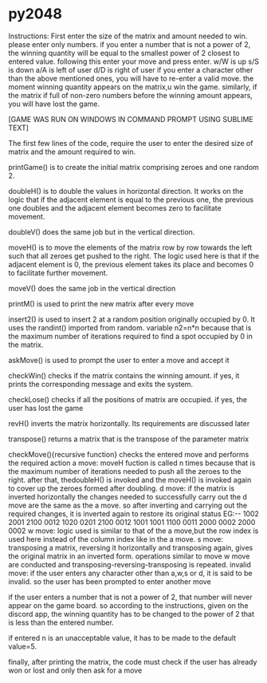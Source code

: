 # py2048
Instructions: First enter the size of the matrix and amount needed to win. please enter only numbers.
if you enter a number that is not a power of 2, the winning quantity will be equal to the smallest power of 2 closest to entered value.
following this enter your move and press enter. 
w/W is up
s/S is down
a/A is left of user
d/D is right of user
if you enter a character other than the above mentioned ones, you will have to re-enter a valid move.
the moment winning quantity appears on the matrix,u win the game.
similarly, if the matrix if full of non-zero numbers before the winning amount appears, you will have lost the game.

[GAME WAS RUN ON WINDOWS IN COMMAND PROMPT USING SUBLIME TEXT]

The first few lines of the code, require the user to enter the desired size of matrix and the amount required to win.

printGame() is to create the initial matrix comprising zeroes and one random 2.

doubleH() is to double the values in horizontal direction. It works on the logic that if the adjacent element is equal to the previous one,
the previous one doubles and the adjacent element becomes zero to facilitate movement.

doubleV() does the same job but in the vertical direction.

moveH() is to move the elements of the matrix row by row towards the left such that all zeroes get pushed to the right. The logic used
here is that if the adjacent element is 0, the previous element takes its place and becomes 0 to facilitate further movement.

moveV() does the same job in the vertical direction

printM() is used to print the new matrix after every move

insert2() is used to insert 2 at a random position originally occupied by 0. It uses the randint() imported from random. variable n2=n*n 
because that is the maximum number of iterations required to find a spot occupied by 0 in the matrix.

askMove() is used to prompt the user to enter a move and accept it

checkWin() checks if the matrix contains the winning amount. if yes, it prints the corresponding message and exits the system.

checkLose() checks if all the positions of matrix are occupied. if yes, the user has lost the game

revH() inverts the matrix horizontally. Its requirements are discussed later

transpose() returns a matrix that is the transpose of the parameter matrix

checkMove(){recursive function} checks the entered move and performs the required action
a move: moveH fuction is called n times because that is the maximum number of iterations needed to push all the zeroes to the right. after that,
thedoubleH() is invoked and the moveH() is invoked again to cover up the zeroes formed after doubling.
d move: if the matrix is inverted horizontally the changes needed to successfully carry out the d move are the same as the a move. so after 
inverting and carrying out the required changes, it is inverted again to restore its original status
EG:-- 1002       2001       2100     0012
      1020       0201       2100     0012
      1001       1001       1100     0011
      2000       0002       2000     0002
w move: logic used is similar to that of the a move,but the row index is used here instead of the column index like in the a move.
s move: transposing a matrix, reversing it horizontally and transposing again, gives the original matrix in an
inverted form. operations similar to move w move are conducted and transposing-reversing-transposing is repeated.
invalid move: if the user enters any character other than a,w,s or d, it is said to be invalid. so the user has
been prompted to enter another move

if the user enters a number that is not a power of 2, that number will never appear on the game board. so according to
the instructions, given on the discord app, the winning quantity has to be changed to the power of 2 that is less than the entered number. 

if entered n is an unacceptable value, it has to be made to the default value=5.

finally, after printing the matrix, the code must check if the user has already won or lost and only then ask for a move

